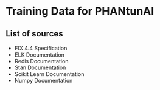 # Training Data for PHANtunAI
## List of sources
- FIX 4.4 Specification
- ELK Documentation
- Redis Documentation
- Stan Documentation
- Scikit Learn Documentation
- Numpy Documentation

